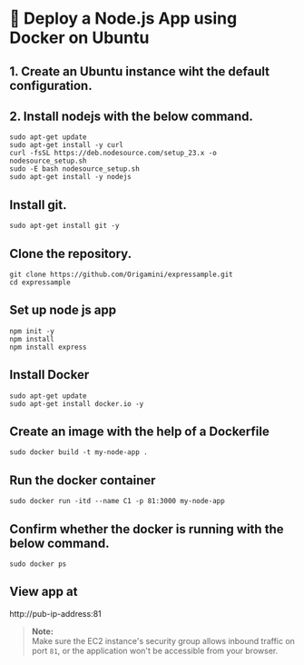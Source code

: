 # 🚀 Deploy a Node.js App using Docker on Ubuntu
## 1. Create an Ubuntu instance wiht the default configuration.
## 2. Install nodejs with the below command.

```
sudo apt-get update
sudo apt-get install -y curl
curl -fsSL https://deb.nodesource.com/setup_23.x -o nodesource_setup.sh
sudo -E bash nodesource_setup.sh
sudo apt-get install -y nodejs
```
## Install git.
`sudo apt-get install git -y`
## Clone the repository.
```
git clone https://github.com/Origamini/expressample.git
cd expressample
```
## Set up node js app
```
npm init -y
npm install
npm install express
```
## Install Docker
```
sudo apt-get update
sudo apt-get install docker.io -y
```
## Create an image with the help of a Dockerfile
`sudo docker build -t my-node-app .`
## Run the docker container
`sudo docker run -itd --name C1 -p 81:3000 my-node-app`
## Confirm whether the docker is running with the below command.
`sudo docker ps`
## View app at 
http://pub-ip-address:81
> **Note:**  
> Make sure the EC2 instance's security group allows inbound traffic on port `81`, or the application won't be accessible from your browser.

